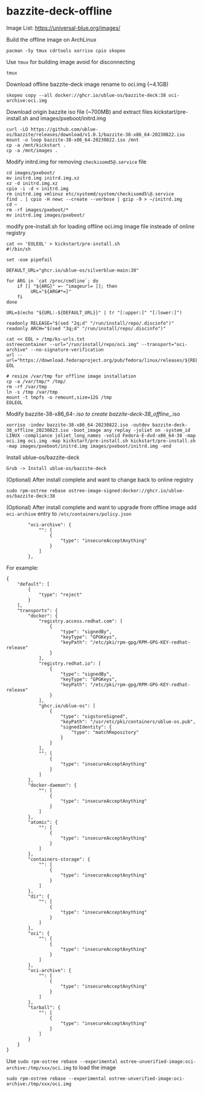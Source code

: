 # bazzite-deck-offline

Image List:
https://universal-blue.org/images/

Build the offline image on ArchLinux
```
pacman -Sy tmux cdrtools xorriso cpio skopeo
```

Use `tmux` for building image avoid for disconnecting
```
tmux
```

Download offline bazzite-deck image rename to oci.img (~4.1GB)
```
skopeo copy --all docker://ghcr.io/ublue-os/bazzite-deck:38 oci-archive:oci.img
```


Download origin bazzite iso file (~700MB) and extract files kickstart/pre-install.sh and images/pxeboot/initrd.img
```
curl -LO https://github.com/ublue-os/bazzite/releases/download/v1.0.1/bazzite-38-x86_64-20230822.iso
mount -o loop bazzite-38-x86_64-20230822.iso /mnt
cp -a /mnt/kickstart .
cp -a /mnt/images .
```

Modify initrd.img for removing `checkisomd5@.service` file
```
cd images/pxeboot/
mv initrd.img initrd.img.xz
xz -d initrd.img.xz
cpio -i -d < initrd.img
rm initrd.img vmlinuz etc/systemd/system/checkisomd5\@.service
find . | cpio -H newc --create --verbose | gzip -9 > ~/initrd.img
cd ~
rm -rf images/pxeboot/*
mv initrd.img images/pxeboot/
```

modify pre-install.sh for loading offline oci.img image file insteade of online registry
```
cat << 'EOLEOL' > kickstart/pre-install.sh 
#!/bin/sh

set -oue pipefail

DEFAULT_URL="ghcr.io/ublue-os/silverblue-main:38"

for ARG in `cat /proc/cmdline`; do
    if [[ "${ARG}" =~ ^imageurl= ]]; then
         URL="${ARG#*=}"
    fi
done

URL=$(echo "${URL:-${DEFAULT_URL}}" | tr "[:upper:]" "[:lower:]")

readonly RELEASE="$(sed "2q;d" "/run/install/repo/.discinfo")"
readonly ARCH="$(sed "3q;d" "/run/install/repo/.discinfo")"

cat << EOL > /tmp/ks-urls.txt
ostreecontainer --url="/run/install/repo/oci.img" --transport="oci-archive" --no-signature-verification
url --url="https://download.fedoraproject.org/pub/fedora/linux/releases/${RELEASE}/Everything/${ARCH}/os/"
EOL

# resize /var/tmp for offline image installation
cp -a /var/tmp/* /tmp/
rm -rf /var/tmp
ln -s /tmp /var/tmp
mount -t tmpfs -o remount,size=12G /tmp
EOLEOL
```

Modify bazzite-38-x86_64-*.iso to create bazzite-deck-38_offline_*.iso
```
xorriso -indev bazzite-38-x86_64-20230822.iso -outdev bazzite-deck-38_offline_20230823.iso -boot_image any replay -joliet on -system_id LINUX -compliance joliet_long_names -volid Fedora-E-dvd-x86_64-38 -map oci.img oci.img -map kickstart/pre-install.sh kickstart/pre-install.sh -map images/pxeboot/initrd.img images/pxeboot/initrd.img -end
```

Install ublue-os/bazzite-deck
```
Grub -> Install ublue-os/bazzite-deck
```

(Optional) After install complete and want to change back to online registry
```
sudo rpm-ostree rebase ostree-image-signed:docker://ghcr.io/ublue-os/bazzite-deck:38
```

(Optional) After install complete and want to upgrade from offline image
add `oci-archive` entry to `/etc/containers/policy.json`
```
        "oci-archive": {
            "": [
                {
                    "type": "insecureAcceptAnything"
                }
            ]
        },
```
For example:
```
{
    "default": [
        {
            "type": "reject"
        }
    ],
    "transports": {
        "docker": {
            "registry.access.redhat.com": [
                {
                    "type": "signedBy",
                    "keyType": "GPGKeys",
                    "keyPath": "/etc/pki/rpm-gpg/RPM-GPG-KEY-redhat-release"
                }
            ],
            "registry.redhat.io": [
                {
                    "type": "signedBy",
                    "keyType": "GPGKeys",
                    "keyPath": "/etc/pki/rpm-gpg/RPM-GPG-KEY-redhat-release"
                }
            ],
            "ghcr.io/ublue-os": [
                {
                    "type": "sigstoreSigned",
                    "keyPath": "/usr/etc/pki/containers/ublue-os.pub",
                    "signedIdentity": {
                        "type": "matchRepository"
                    }
                }
            ],
            "": [
                {
                    "type": "insecureAcceptAnything"
                }
            ]
        },
        "docker-daemon": {
            "": [
                {
                    "type": "insecureAcceptAnything"
                }
            ]
        },
        "atomic": {
            "": [
                {
                    "type": "insecureAcceptAnything"
                }
            ]
        },
        "containers-storage": {
            "": [
                {
                    "type": "insecureAcceptAnything"
                }
            ]
        },
        "dir": {
            "": [
                {
                    "type": "insecureAcceptAnything"
                }
            ]
        },
        "oci": {
            "": [
                {
                    "type": "insecureAcceptAnything"
                }
            ]
        },
        "oci-archive": {
            "": [
                {
                    "type": "insecureAcceptAnything"
                }
            ]
        },
        "tarball": {
            "": [
                {
                    "type": "insecureAcceptAnything"
                }
            ]
        }
    }
}
```

Use `sudo rpm-ostree rebase --experimental ostree-unverified-image:oci-archive:/tmp/xxx/oci.img` to load the image
```
sudo rpm-ostree rebase --experimental ostree-unverified-image:oci-archive:/tmp/xxx/oci.img
```

